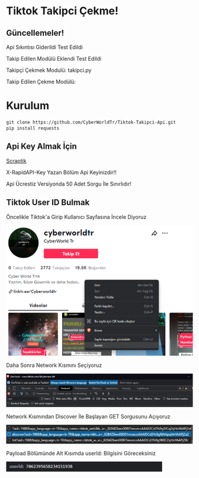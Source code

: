 # Tiktok Takipci Çekme!
## Güncellemeler!
<p>Api Sıkıntısı Giderildi Test Edildi</p>
<p>Takip Edilen Modülü Eklendi Test Edildi</p>
<p>Takipçi Çekmek Modulü: takipci.py</p>
<p>Takip Edilen Çekme Modülü: <a herf="/takipci.py" takipedilen.py /></p>



Kurulum
=
    git clone https://github.com/CyberWorldTr/Tiktok-Takipci-Api.git
    pip install requests

## Api Key Almak İçin
<a href="https://scraptik.com/">Scraptik</a>
<p> X-RapidAPI-Key Yazan Bölüm Api Keyinizdir!!</p>
<p>Api Ücrestiz Versiyonda 50 Adet Sorgu İle Sınırlıdır!</p>


## Tiktok User ID Bulmak

<p>Öncelikle Tiktok'a Girip Kullanıcı Sayfasına İncele Diyoruz</p>
<img src="images/1.png">

<p>Daha Sonra Network Kısmını Seçiyoruz</p>
<img src="images/2.png">

<p>Network Kısmından Discover İle Başlayan GET Sorgusunu Açıyoruz</p>
<img src="images/3.png">

<p>Payload Bölümünde Alt Kısımda userId: Bilgisini Göreceksiniz</p>
<img src="images/4.png">
